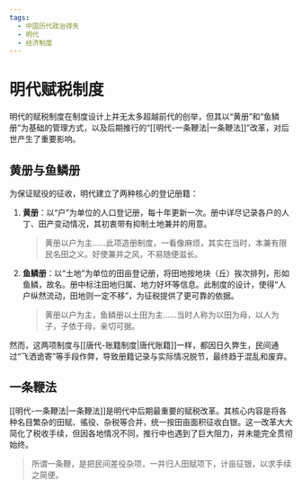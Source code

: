 ```yaml
---
tags:
  - 中国历代政治得失
  - 明代
  - 经济制度
---
```


# 明代赋税制度

明代的赋税制度在制度设计上并无太多超越前代的创举，但其以“黄册”和“鱼鳞册”为基础的管理方式，以及后期推行的“[[明代-一条鞭法|一条鞭法]]”改革，对后世产生了重要影响。

## 黄册与鱼鳞册

为保证赋役的征收，明代建立了两种核心的登记册籍：

1.  **黄册**：以“户”为单位的人口登记册，每十年更新一次。册中详尽记录各户的人丁、田产变动情况，其初衷带有抑制土地兼并的用意。
    > 黄册以户为主……此项造册制度，一看像麻烦，其实在当时，本兼有限民名田之义。好使兼并之风，不易随便滋长。

2.  **鱼鳞册**：以“土地”为单位的田亩登记册，将田地按地块（丘）挨次排列，形如鱼鳞，故名。册中标注田地归属、地力好坏等信息。此制度的设计，使得“人户纵然流动，田地则一定不移”，为征税提供了更可靠的依据。
    > 黄册以户为主，鱼鳞册以土田为主……当时人称为以田为母，以人为子，子依于母，亲切可据。

然而，这两项制度与[[唐代-账籍制度|唐代账籍]]一样，都因日久弊生，民间通过“飞洒诡寄”等手段作弊，导致册籍记录与实际情况脱节，最终趋于混乱和废弃。

## 一条鞭法

[[明代-一条鞭法|一条鞭法]]是明代中后期最重要的赋税改革。其核心内容是将各种名目繁杂的田赋、徭役、杂税等合并，统一按田亩面积征收白银。这一改革大大简化了税收手续，但因各地情况不同，推行中也遇到了巨大阻力，并未能完全贯彻始终。

> 所谓一条鞭，是把民间差役杂项，一并归人田赋项下，计亩征银，以求手续之简便。
